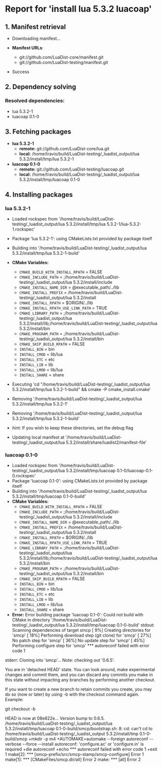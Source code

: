 # Report for 'install lua 5.3.2 luacoap'


## 1. Manifest retrieval

- Downloading manifest...

- **Manifest URLs**:
    - git://github.com/LuaDist-core/manifest.git
    - git://github.com/LuaDist-testing/manifest.git
- Success

## 2. Dependency solving


### Resolved dependencies:
- lua 5.3.2-1
- luacoap 0.1-0

## 3. Fetching packages

- **lua 5.3.2-1**
    - **remote:** git://github.com/LuaDist-core/lua.git
    - **local:** /home/travis/build/LuaDist-testing/_luadist_output/lua 5.3.2/install/tmp/lua 5.3.2-1
- **luacoap 0.1-0**
    - **remote:** git://github.com/LuaDist-testing/luacoap.git
    - **local:** /home/travis/build/LuaDist-testing/_luadist_output/lua 5.3.2/install/tmp/luacoap 0.1-0

## 4. Installing packages


### lua 5.3.2-1
- Loaded rockspec from '/home/travis/build/LuaDist-testing/_luadist_output/lua 5.3.2/install/tmp/lua 5.3.2-1/lua-5.3.2-1.rockspec'
- Package 'lua 5.3.2-1': using CMakeLists.txt provided by package itself
- Building into '/home/travis/build/LuaDist-testing/_luadist_output/lua 5.3.2/install/tmp/lua 5.3.2-1-build'
- **CMake Variables:**
    - `CMAKE_BUILD_WITH_INSTALL_RPATH` = FALSE
    - `CMAKE_INCLUDE_PATH` = ;/home/travis/build/LuaDist-testing/_luadist_output/lua 5.3.2/install/include
    - `CMAKE_INSTALL_NAME_DIR` = @executable_path/../lib
    - `CMAKE_INSTALL_PREFIX` = /home/travis/build/LuaDist-testing/_luadist_output/lua 5.3.2/install
    - `CMAKE_INSTALL_RPATH` = $ORIGIN/../lib
    - `CMAKE_INSTALL_RPATH_USE_LINK_PATH` = TRUE
    - `CMAKE_LIBRARY_PATH` = ;/home/travis/build/LuaDist-testing/_luadist_output/lua 5.3.2/install/lib;/home/travis/build/LuaDist-testing/_luadist_output/lua 5.3.2/install/bin
    - `CMAKE_PROGRAM_PATH` = ;/home/travis/build/LuaDist-testing/_luadist_output/lua 5.3.2/install/bin
    - `CMAKE_SKIP_BUILD_RPATH` = FALSE
    - `INSTALL_BIN` = bin
    - `INSTALL_CMOD` = lib/lua
    - `INSTALL_ETC` = etc
    - `INSTALL_LIB` = lib
    - `INSTALL_LMOD` = lib/lua
    - `INSTALL_SHARE` = share
- Executing 'cd "/home/travis/build/LuaDist-testing/_luadist_output/lua 5.3.2/install/tmp/lua 5.3.2-1-build" && cmake -P cmake_install.cmake'
- Removing '/home/travis/build/LuaDist-testing/_luadist_output/lua 5.3.2/install/tmp/lua 5.3.2-1'
- Removing '/home/travis/build/LuaDist-testing/_luadist_output/lua 5.3.2/install/tmp/lua 5.3.2-1-build'

- *hint:* If you wish to keep these directories, set the debug flag
- Updating local manifest at '/home/travis/build/LuaDist-testing/_luadist_output/lua 5.3.2/install/share/luadist2/manifest-file'

### luacoap 0.1-0
- Loaded rockspec from '/home/travis/build/LuaDist-testing/_luadist_output/lua 5.3.2/install/tmp/luacoap 0.1-0/luacoap-0.1-0.rockspec'
- Package 'luacoap 0.1-0': using CMakeLists.txt provided by package itself
- Building into '/home/travis/build/LuaDist-testing/_luadist_output/lua 5.3.2/install/tmp/luacoap 0.1-0-build'
- **CMake Variables:**
    - `CMAKE_BUILD_WITH_INSTALL_RPATH` = FALSE
    - `CMAKE_INCLUDE_PATH` = ;/home/travis/build/LuaDist-testing/_luadist_output/lua 5.3.2/install/include
    - `CMAKE_INSTALL_NAME_DIR` = @executable_path/../lib
    - `CMAKE_INSTALL_PREFIX` = /home/travis/build/LuaDist-testing/_luadist_output/lua 5.3.2/install
    - `CMAKE_INSTALL_RPATH` = $ORIGIN/../lib
    - `CMAKE_INSTALL_RPATH_USE_LINK_PATH` = TRUE
    - `CMAKE_LIBRARY_PATH` = ;/home/travis/build/LuaDist-testing/_luadist_output/lua 5.3.2/install/lib;/home/travis/build/LuaDist-testing/_luadist_output/lua 5.3.2/install/bin
    - `CMAKE_PROGRAM_PATH` = ;/home/travis/build/LuaDist-testing/_luadist_output/lua 5.3.2/install/bin
    - `CMAKE_SKIP_BUILD_RPATH` = FALSE
    - `INSTALL_BIN` = bin
    - `INSTALL_CMOD` = lib/lua
    - `INSTALL_ETC` = etc
    - `INSTALL_LIB` = lib
    - `INSTALL_LMOD` = lib/lua
    - `INSTALL_SHARE` = share
- **Error:** Error building package 'luacoap 0.1-0': Could not build with CMake in directory '/home/travis/build/LuaDist-testing/_luadist_output/lua 5.3.2/install/tmp/luacoap 0.1-0-build'
stdout:
Scanning dependencies of target smcp
[  9%] Creating directories for 'smcp'
[ 18%] Performing download step (git clone) for 'smcp'
[ 27%] No patch step for 'smcp'
[ 36%] No update step for 'smcp'
[ 45%] Performing configure step for 'smcp'
 *** autoreconf failed with error code 1

stderr:
Cloning into 'smcp'...
Note: checking out '0.6.5'.

You are in 'detached HEAD' state. You can look around, make experimental
changes and commit them, and you can discard any commits you make in this
state without impacting any branches by performing another checkout.

If you want to create a new branch to retain commits you create, you may
do so (now or later) by using -b with the checkout command again. Example:

  git checkout -b <new-branch-name>

HEAD is now at 08e822e... Version bump to 0.6.5.
/home/travis/build/LuaDist-testing/_luadist_output/lua 5.3.2/install/tmp/luacoap 0.1-0-build/smcp/bootstrap.sh: 8: cd: can't cd to /home/travis/build/LuaDist-testing/_luadist_output
5.3.2/install/tmp
0.1-0-build/smcp
+mkdir -p m4
+AUTOMAKE=automake --foreign autoreconf --verbose --force --install
autoreconf: 'configure.ac' or 'configure.in' is required
+die autoreconf
+echo  *** autoreconf failed with error code 1
+exit 1
make[2]: *** [smcp-prefix/src/smcp-stamp/smcp-configure] Error 1
make[1]: *** [CMakeFiles/smcp.dir/all] Error 2
make: *** [all] Error 2

